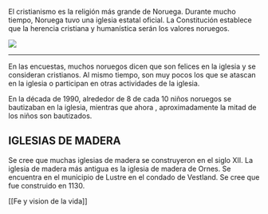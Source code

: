 El cristianismo es la religión más grande de Noruega. Durante mucho tiempo, Noruega tuvo una iglesia estatal oficial. La Constitución establece que la herencia cristiana y humanística serán los valores noruegos.

![](https://cdn.kursoria.no/pensum/elements/-_bgvfcd.jpg)

---

En las encuestas, muchos noruegos dicen que son felices en la iglesia y se consideran cristianos. Al mismo tiempo, son muy pocos los que se atascan en la iglesia o participan en otras actividades de la iglesia.

En la década de 1990, alrededor de 8 de cada 10 niños noruegos se bautizaban en la iglesia, mientras que ahora , aproximadamente la mitad de los niños son bautizados.

## IGLESIAS DE MADERA

Se cree que muchas iglesias de madera se construyeron en el siglo XII. La iglesia de madera más antigua es la iglesia de madera de Ornes. Se encuentra en el municipio de Lustre en el condado de Vestland. Se cree que fue construido en 1130.

[[Fe y vision de la vida]]